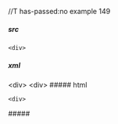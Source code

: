 //T has-passed:no
example 149
##### src
  <div>

    <div>
##### xml
<?xml version="1.0" encoding="UTF-8"?>
<!DOCTYPE document SYSTEM "CommonMark.dtd">
<document xmlns="http://commonmark.org/xml/1.0">
  <html_block>  &lt;div&gt;
</html_block>
  <code_block>&lt;div&gt;
</code_block>
</document>
##### html
  <div>
<pre><code>&lt;div&gt;
</code></pre>
#####
